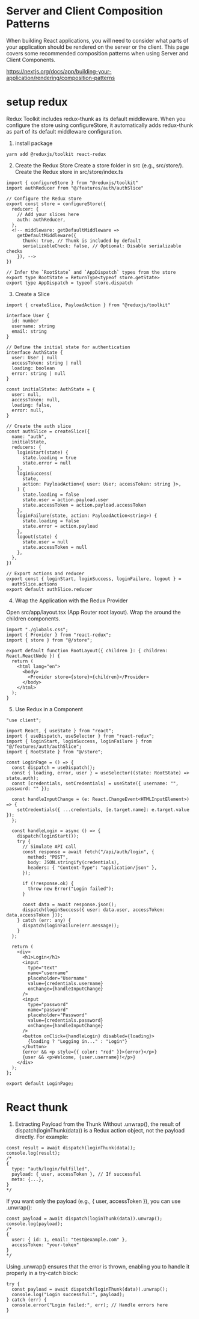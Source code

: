 # Server and Client Composition Patterns

When building React applications, you will need to consider what parts of your application should be rendered on the server or the client. This page covers some recommended composition patterns when using Server and Client Components.

https://nextjs.org/docs/app/building-your-application/rendering/composition-patterns

# setup redux

Redux Toolkit includes redux-thunk as its default middleware. When you configure the store using configureStore, it automatically adds redux-thunk as part of its default middleware configuration.

1. install package

```
yarn add @reduxjs/toolkit react-redux
```

2. Create the Redux Store
   Create a store folder in src (e.g., src/store/).
   Create the Redux store in src/store/index.ts

```
import { configureStore } from "@reduxjs/toolkit"
import authReducer from "@/features/auth/authSlice"

// Configure the Redux store
export const store = configureStore({
  reducer: {
    // Add your slices here
    auth: authReducer,
  },
  <!-- middleware: getDefaultMiddleware =>
    getDefaultMiddleware({
      thunk: true, // Thunk is included by default
      serializableCheck: false, // Optional: Disable serializable checks
    }), -->
})

// Infer the `RootState` and `AppDispatch` types from the store
export type RootState = ReturnType<typeof store.getState>
export type AppDispatch = typeof store.dispatch
```

3. Create a Slice

```
import { createSlice, PayloadAction } from "@reduxjs/toolkit"

interface User {
  id: number
  username: string
  email: string
}

// Define the initial state for authentication
interface AuthState {
  user: User | null
  accessToken: string | null
  loading: boolean
  error: string | null
}

const initialState: AuthState = {
  user: null,
  accessToken: null,
  loading: false,
  error: null,
}

// Create the auth slice
const authSlice = createSlice({
  name: "auth",
  initialState,
  reducers: {
    loginStart(state) {
      state.loading = true
      state.error = null
    },
    loginSuccess(
      state,
      action: PayloadAction<{ user: User; accessToken: string }>,
    ) {
      state.loading = false
      state.user = action.payload.user
      state.accessToken = action.payload.accessToken
    },
    loginFailure(state, action: PayloadAction<string>) {
      state.loading = false
      state.error = action.payload
    },
    logout(state) {
      state.user = null
      state.accessToken = null
    },
  },
})

// Export actions and reducer
export const { loginStart, loginSuccess, loginFailure, logout } =
  authSlice.actions
export default authSlice.reducer

```

4. Wrap the Application with the Redux Provider

Open src/app/layout.tsx (App Router root layout).
Wrap the <Provider> around the children components.

```
import "./globals.css";
import { Provider } from "react-redux";
import { store } from "@/store";

export default function RootLayout({ children }: { children: React.ReactNode }) {
  return (
    <html lang="en">
      <body>
        <Provider store={store}>{children}</Provider>
      </body>
    </html>
  );
}
```

5. Use Redux in a Component

```
"use client";

import React, { useState } from "react";
import { useDispatch, useSelector } from "react-redux";
import { loginStart, loginSuccess, loginFailure } from "@/features/auth/authSlice";
import { RootState } from "@/store";

const LoginPage = () => {
  const dispatch = useDispatch();
  const { loading, error, user } = useSelector((state: RootState) => state.auth);
  const [credentials, setCredentials] = useState({ username: "", password: "" });

  const handleInputChange = (e: React.ChangeEvent<HTMLInputElement>) => {
    setCredentials({ ...credentials, [e.target.name]: e.target.value });
  };

  const handleLogin = async () => {
    dispatch(loginStart());
    try {
      // Simulate API call
      const response = await fetch("/api/auth/login", {
        method: "POST",
        body: JSON.stringify(credentials),
        headers: { "Content-Type": "application/json" },
      });

      if (!response.ok) {
        throw new Error("Login failed");
      }

      const data = await response.json();
      dispatch(loginSuccess({ user: data.user, accessToken: data.accessToken }));
    } catch (err: any) {
      dispatch(loginFailure(err.message));
    }
  };

  return (
    <div>
      <h1>Login</h1>
      <input
        type="text"
        name="username"
        placeholder="Username"
        value={credentials.username}
        onChange={handleInputChange}
      />
      <input
        type="password"
        name="password"
        placeholder="Password"
        value={credentials.password}
        onChange={handleInputChange}
      />
      <button onClick={handleLogin} disabled={loading}>
        {loading ? "Logging in..." : "Login"}
      </button>
      {error && <p style={{ color: "red" }}>{error}</p>}
      {user && <p>Welcome, {user.username}!</p>}
    </div>
  );
};

export default LoginPage;
```

# React thunk

1. Extracting Payload from the Thunk
   Without .unwrap(), the result of dispatch(loginThunk(data)) is a Redux action object, not the payload directly. For example:

```
const result = await dispatch(loginThunk(data));
console.log(result);
/*
{
  type: "auth/login/fulfilled",
  payload: { user, accessToken }, // If successful
  meta: {...},
}
*/
```

If you want only the payload (e.g., { user, accessToken }), you can use .unwrap():

```
const payload = await dispatch(loginThunk(data)).unwrap();
console.log(payload);
/*
{
  user: { id: 1, email: "test@example.com" },
  accessToken: "your-token"
}
*/
```

Using .unwrap() ensures that the error is thrown, enabling you to handle it properly in a try-catch block:

```
try {
  const payload = await dispatch(loginThunk(data)).unwrap();
  console.log("Login successful:", payload);
} catch (err) {
  console.error("Login failed:", err); // Handle errors here
}

```
